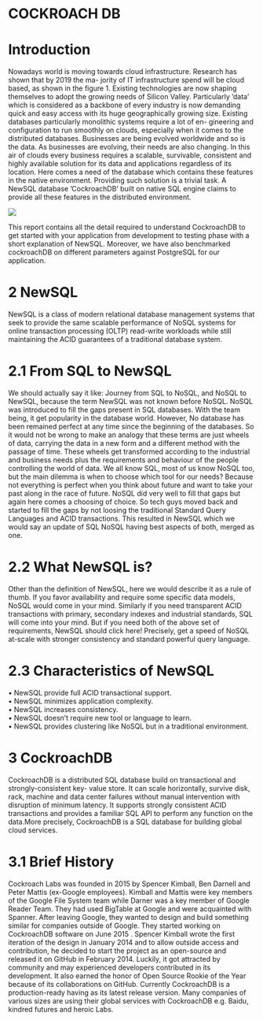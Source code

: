 


# COCKROACH DB


# Introduction
Nowadays world is moving towards cloud infrastructure. Research has shown that by 2019 the ma- jority of IT infrastructure 
spend will be cloud based, as shown in the figure 1. Existing technologies are now shaping themselves to adopt the growing needs of Silicon Valley. 
Particularly ’data’ which is considered as a backbone of every industry is now demanding quick and easy access with its huge
geographically growing size. Existing databases particularly monolithic systems require a lot of en- gineering and 
configuration to run smoothly on clouds, especially when it comes to the distributed databases. Businesses are being 
evolved worldwide and so is the data. As businesses are evolving, their needs are also changing. In this air of clouds
every business requires a scalable, survivable, consistent and highly available solution for its data and applications
regardless of its location. Here comes a need of the database which contains these features in the native environment. 
Providing such solution is a trivial task. A NewSQL database ’CockroachDB’ built on native SQL engine claims to provide
all these features in the distributed environment.

![](assets/img/Cockrochdb_report.png)

This report contains all the detail required to understand CockroachDB to get started with your application from development to testing phase with a short explanation of NewSQL. Moreover, we have also benchmarked cockroachDB on 
different parameters against PostgreSQL for our application.


# 2 NewSQL
NewSQL is a class of modern relational database management systems that seek to provide the same scalable performance of NoSQL systems for online transaction processing (OLTP) read-write workloads while 
still maintaining the ACID guarantees of a traditional database system.

# 2.1 From SQL to NewSQL
We should actually say it like: Journey from SQL to NoSQL, and NoSQL to NewSQL, because the term NewSQL was not known before NoSQL. NoSQL was introduced to fill the gaps present in SQL databases. With the team being, it get popularity in the database world. However, No database has been remained perfect at 
any time since the beginning of the databases. So it would not be wrong to make an analogy that these terms are just wheels of data, carrying the data in a new form and a different method with the passage of time. These wheels get transformed according to the industrial and business needs plus the requirements and behaviour of the people controlling the world of data. We all know SQL, most of us know NoSQL too, but the main dilemma is when to choose which tool for our needs? Because not everything is perfect when you think about future and want to take your past along in the race of future. NoSQL did very well to fill that gaps but again here comes a choosing of choice. So tech guys moved back and started to fill the gaps by not loosing the traditional Standard Query Languages and ACID transactions. This resulted in NewSQL which we would say an update of SQL NoSQL having best
aspects of both, merged as one.


# 2.2 What NewSQL is?
Other than the definition of NewSQL, here we would describe it as a rule of thumb. If you favor availability and require some specific data models, NoSQL would come in your mind. Similarly if you need transparent ACID transactions with primary, secondary indexes and industrial standards, SQL will come into your mind. But if you need both of the above set of requirements, NewSQL should click here! Precisely, get a speed of NoSQL at-scale with stronger consistency and standard powerful query language.

# 2.3 Characteristics of NewSQL 
• NewSQL provide full ACID transactional support.<br>
• NewSQL minimizes application complexity.<br>
• NewSQL increases consistency.<br>
• NewSQL doesn’t require new tool or language to learn.<br>
• NewSQL provides clustering like NoSQL but in a traditional environment.<br>

# 3 CockroachDB
CockroachDB is a distributed SQL database build on transactional and strongly-consistent key- value store.
It can scale horizontally, survive disk, rack, machine and data center failures without manual intervention with 
disruption of minimum latency. It supports strongly consistent ACID transactions and provides a familiar SQL API 
to perform any function on the data.More precisely, CockroachDB is a SQL database for building global cloud services.

# 3.1 Brief History
Cockroach Labs was founded in 2015 by Spencer Kimball, Ben Darnell and Peter Mattis (ex-Google employees). 
Kimball and Mattis were key members of the Google File System team while Darner was a key member of Google Reader Team. 
They had used BigTable at Google and were acquainted with Spanner. After leaving Google, they wanted to design and build 
something similar for companies outside of Google. They started working on CockroachDB software on June 2015 .
Spencer Kimball wrote the first iteration of the design in January 2014 and to allow outside access and contribution,
he decided to start the project as an open-source and released it on GitHub in February 2014. Luckily, 
it got attracted by community and may experienced developers contributed in its development. It also earned 
the honor of Open Source Rookie of the Year because of its collaborations on GitHub.
Currently CockroachDB is a production-ready having as its latest release version.
Many companies of various sizes are using their global services with CockroachDB
e.g. Baidu, kindred futures and heroic Labs.


